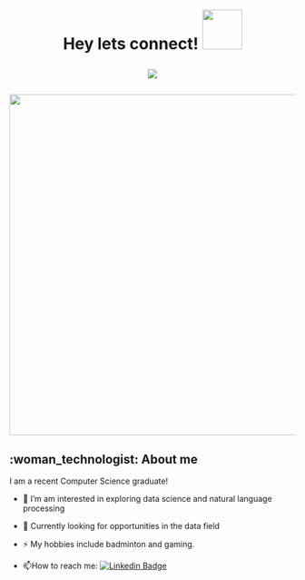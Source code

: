 
<h1 align="center">
  Hey lets connect!
  <img src="https://media.giphy.com/media/v1.Y2lkPTc5MGI3NjExZGJkOTkwOWRjNjJhMzA5MzE1N2ViNjFjMmM5NTkwOGIyNjgwN2NkMiZjdD1z/JpepzY6csEAxU0hr25/giphy.gif" width=70px >
  <p>
  <p>
  <a href= "https://www.linkedin.com/in/sammi-pang-204950197/">
      <img src="https://img.shields.io/badge/LinkedIn-blue?logo=linkedin&logoColor=white&style=for-the-badge">
  </a>  
</h1>


<div id="header" align="center">
  <img src="https://media.giphy.com/media/0qWfyvOXHvI3PpgNb8/giphy.gif" width="600"/>
</div>

<h2>
  :woman_technologist:
  About me
</h2>

I am a recent Computer Science graduate!
- :telescope: I’m am interested in exploring data science and natural language processing 

- :seedling: Currently looking for opportunities in the data field

- :zap: My hobbies include badminton and gaming.

- :mailbox:How to reach me: [![Linkedin Badge](https://img.shields.io/badge/-kakbar-blue?style=flat&logo=Linkedin&logoColor=white)](https://www.linkedin.com/in/sammi-pang-204950197/)






<!--
**sevenspace/sevenspace** is a ✨ _special_ ✨ repository because its `README.md` (this file) appears on your GitHub profile.

Here are some ideas to get you started:




- 🔭 I’m currently working on ...
- 🌱 I’m currently learning ...
- 👯 I’m looking to collaborate on ...
- 🤔 I’m looking for help with ...
- 💬 Ask me about ...
- 📫 How to reach me: ...
- 😄 Pronouns: ...
- ⚡ Fun fact: ...
-->


